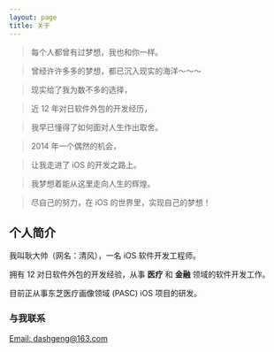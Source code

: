```yaml
---
layout: page
title: 关于
---
```


>每个人都曾有过梦想，我也和你一样。

>曾经许许多多的梦想，都已沉入现实的海洋～～～

>现实给了我为数不多的选择，

>近 12 年对日软件外包的开发经历，

>我早已懂得了如何面对人生作出取舍。

>2014 年一个偶然的机会，

>让我走进了 iOS 的开发之路上。

>我梦想着能从这里走向人生的辉煌。

>尽自己的努力，在 iOS 的世界里，实现自己的梦想！


## 个人简介

我叫耿大帅（网名：清风），一名 iOS 软件开发工程师。

拥有 12 对日软件外包的开发经验，从事 **医疗** 和 **金融** 领域的软件开发工作。

目前正从事东芝医疗画像领域 (PASC) iOS 项目的研发。

### 与我联系

[Email: dashgeng@163.com](mailto:dashgeng@163.com)

